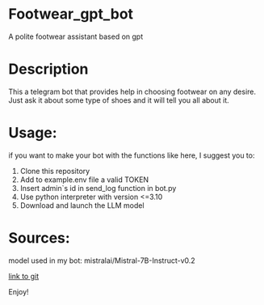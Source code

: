 # Footwear_gpt_bot
A polite footwear assistant based on gpt 

# Description
This a telegram bot that provides help in choosing footwear on any desire. Just ask it about some type of shoes and it will tell you all about it. 

# Usage:
if you want to make your bot with the functions like here, I suggest you to:
 1. Clone this repository
 2. Add to example.env file a valid TOKEN 
 3. Insert admin`s id in send_log function in bot.py
 4. Use python interpreter with version <=3.10
 5. Download and launch the LLM model 
# Sources:
model used in my bot: mistralai/Mistral-7B-Instruct-v0.2

[link to git](https://github.com/NikkyBricky/footwear_gpt_bot.git)

Enjoy!
